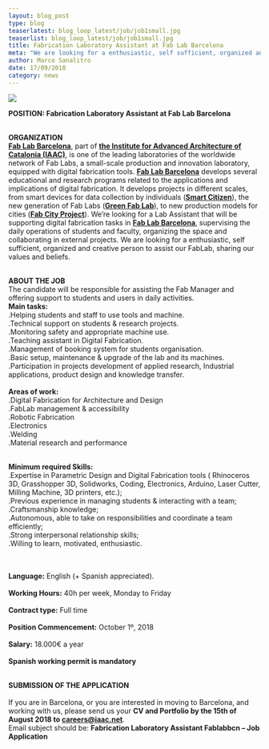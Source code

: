```yaml
---
layout: blog_post
type: blog
teaserlatest: blog_loop_latest/job/job1small.jpg
teaserlist: blog_loop_latest/job/job1small.jpg
title: Fabrication Laboratory Assistant at Fab Lab Barcelona
meta: "We are looking for a enthusiastic, self sufficient, organized and creative person to assist our FabLab, sharing our values and beliefs."
author: Marco Sanalitro
date: 17/09/2018 
category: news
---
```


<img src= "http://www.fablabbcn.org/img/blog/blog_loop_latest/job/job1.jpg" align="middle"> 
<br>

<strong>POSITION: Fabrication Laboratory Assistant at Fab Lab Barcelona</strong><br><br>
 
<strong>ORGANIZATION</strong><br>
<strong><a href="https://fablabbcn.org/index.html">Fab Lab Barcelona</a></strong>, part of <strong><a href="https://iaac.net/">the Institute for Advanced Architecture of Catalonia (IAAC)</a></strong>, is one of the leading laboratories of the worldwide network of Fab Labs, a small-scale production and innovation laboratory, equipped with digital fabrication tools.
<strong><a href="https://fablabbcn.org/index.html">Fab Lab Barcelona</a></strong> develops several educational and research programs related to the applications and implications of digital fabrication. It develops projects in different scales, from smart devices for data collection by individuals (<strong><a href="https://smartcitizen.me/">Smart Citizen</a></strong>), the new generation of Fab Labs (<strong><a href="http://greenfablab.org/">Green Fab Lab</a></strong>), to new production models for cities (<strong><a href="http://fab.city/">Fab City Project</a></strong>).
We’re looking for a Lab Assistant that will be supporting digital fabrication tasks in <strong><a href="https://fablabbcn.org/index.html">Fab Lab Barcelona</a></strong>, supervising the daily operations of students and faculty, organizing the space and collaborating in external projects. We are looking for a enthusiastic, self sufficient, organized and creative person to assist our FabLab, sharing our values and beliefs.<br><br>
 
<strong>ABOUT THE JOB</strong><br>
The candidate will be responsible for assisting the Fab Manager and offering support to students and users in daily activities.<br>
<strong>Main tasks:</strong><br>
.Helping students and staff to use tools and machine.<br>
.Technical support on students & research projects.<br>
.Monitoring safety and appropriate machine use.<br>
.Teaching assistant in Digital Fabrication.<br>
.Management of booking system for students organisation.<br>
.Basic setup, maintenance & upgrade of the lab and its machines.<br>
.Participation in projects development of applied research, Industrial applications, product design and knowledge transfer.<br><br>
<strong>Areas of work:</strong><br>
.Digital Fabrication for Architecture and Design<br>
.FabLab management & accessibility<br>
.Robotic Fabrication<br>
.Electronics<br>
.Welding<br>
.Material research and performance<br><br>
 
<strong>Minimum required Skills:</strong><br>
.Expertise in Parametric Design and Digital Fabrication tools ( Rhinoceros 3D, Grasshopper 3D, Solidworks, Coding, Electronics, Arduino, Laser Cutter, Milling Machine, 3D printers, etc.);<br>
.Previous experience in managing students & interacting with a team;<br>
.Craftsmanship knowledge;<br>
.Autonomous, able to take on responsibilities and coordinate a team efficiently;<br>
.Strong interpersonal relationship skills;<br>
.Willing to learn, motivated, enthusiastic.<br><br><br>
 
<strong>Language:</strong> English (+ Spanish appreciated).<br><br>
<strong>Working Hours:</strong> 40h per week, Monday to Friday<br><br>
<strong>Contract type:</strong> Full time <br><br>
<strong>Position Commencement:</strong> October 1º, 2018<br><br>
<strong>Salary:</strong> 18.000€ a year<br><br>
<strong>Spanish working permit is mandatory</strong><br><br>
 
<strong>SUBMISSION OF THE APPLICATION</strong><br><br>
If you are in Barcelona, or you are interested in moving to Barcelona, and working with us, please send us your <strong>CV and Portfolio by the 15th of August 2018 to careers@iaac.net</strong>.<br>
Email subject should be: <strong>Fabrication Laboratory Assistant Fablabbcn – Job Application</strong> <br><br>

